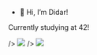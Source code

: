 - 👋 Hi, I’m Didar!

Currently studying at 42!

<picture>
<source 
  srcset="https://github-readme-stats.vercel.app/api?username=doreshev&count_private=true&show_icons=true&theme=onedark"
  media="(prefers-color-scheme: dark)"
/>
<source
  srcset="https://github-readme-stats.vercel.app/api?username=doreshev&count_private=true&show_icons=true"
  media="(prefers-color-scheme: light), (prefers-color-scheme: no-preference)"
  <img align="left">
/>
<img src="https://github.com/doreshev" />
</picture>

<picture>
<source 
  srcset="https://github-readme-stats.vercel.app/api/top-langs/?username=doreshev&layout=compact&theme=onedark"
  media="(prefers-color-scheme: dark)"
  <img align="right">
/>
<source
  srcset="https://github-readme-stats.vercel.app/api/top-langs/?username=doreshev&layout=compact"
  media="(prefers-color-scheme: light), (prefers-color-scheme: no-preference)"
/>
<img src="https://github.com/doreshev" />
</picture>
